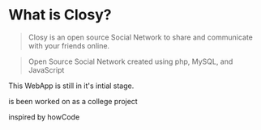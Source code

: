 # What is Closy?


> Closy is an open source Social Network to share and communicate with your friends online.

>Open Source Social Network created using php, MySQL, and JavaScript

This WebApp is still in it's intial stage.

is been worked on as a college project

inspired by howCode
